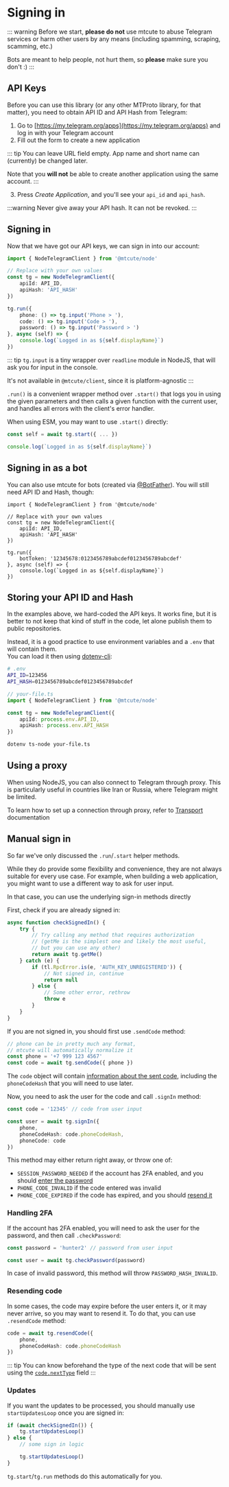 # Signing in

::: warning
Before we start, **please do not** use mtcute to abuse Telegram services
or harm other users by any means (including spamming, scraping,
scamming, etc.)

Bots are meant to help people, not hurt them, so
**please** make sure you don't :)
:::


## API Keys

Before you can use this library (or any other MTProto library, for that matter),
you need to obtain API ID and API Hash from Telegram:

1. Go to [https://my.telegram.org/apps](https://my.telegram.org/apps)
   and log in with your Telegram account
2. Fill out the form to create a new application

::: tip
You can leave URL field empty.
App name and short name can (currently) be changed later.

Note that you **will not** be able to create
another application using the same account.
:::

3. Press *Create Application*, and you'll see your `api_id` and `api_hash`.

:::warning
Never give away your API hash. It can not be revoked.
:::

## Signing in

Now that we have got our API keys, we can sign in into our account:

```ts
import { NodeTelegramClient } from '@mtcute/node'

// Replace with your own values
const tg = new NodeTelegramClient({
    apiId: API_ID,
    apiHash: 'API_HASH'
})

tg.run({
    phone: () => tg.input('Phone > '),
    code: () => tg.input('Code > '),
    password: () => tg.input('Password > ')
}, async (self) => {
    console.log(`Logged in as ${self.displayName}`)
})
```

::: tip
`tg.input` is a tiny wrapper over `readline` module in NodeJS,
that will ask you for input in the console.

It's not available in `@mtcute/client`, since it is platform-agnostic
:::

`.run()` is a convenient wrapper method over `.start()` that logs you in using
the given parameters and then calls a given function with the current user, and 
handles all errors with the client's error handler.

When using ESM, you may want to use `.start()` directly:

```ts
const self = await tg.start({ ... })

console.log(`Logged in as ${self.displayName}`)
```

## Signing in as a bot

You can also use mtcute for bots (created via [@BotFather](https://t.me/BotFather)).
You will still need API ID and Hash, though:

```ts{10}
import { NodeTelegramClient } from '@mtcute/node'

// Replace with your own values
const tg = new NodeTelegramClient({
    apiId: API_ID,
    apiHash: 'API_HASH'
})

tg.run({
    botToken: '12345678:0123456789abcdef0123456789abcdef'
}, async (self) => {
    console.log(`Logged in as ${self.displayName}`)
})
```

## Storing your API ID and Hash

In the examples above, we hard-coded the API keys. It works
fine, but it is better to not keep that kind of stuff in the code,
let alone publish them to public repositories.

Instead, it is a good practice to use environment variables
and a `.env` that will contain them.  
You can load it then using [dotenv-cli](https://npmjs.org/package/dotenv-cli):

```bash
# .env
API_ID=123456
API_HASH=0123456789abcdef0123456789abcdef
```

```ts
// your-file.ts
import { NodeTelegramClient } from '@mtcute/node'

const tg = new NodeTelegramClient({
    apiId: process.env.API_ID,
    apiHash: process.env.API_HASH
})
```

```bash
dotenv ts-node your-file.ts
```

## Using a proxy

When using NodeJS, you can also connect to Telegram through proxy.
This is particularly useful in countries like Iran or Russia, where
Telegram might be limited.

To learn how to set up a connection through proxy,
refer to [Transport](../topics/transport.html#http-s-proxy-transport) documentation

## Manual sign in

So far we've only discussed the `.run`/`.start` helper methods. 

While they do provide some flexibility and convenience, they are not always
suitable for every use case. For example, when building a web application,
you might want to use a different way to ask for user input.

In that case, you can use the underlying sign-in methods directly

<!-- TODO link to full example -->

First, check if you are already signed in:

```ts
async function checkSignedIn() {
    try {
        // Try calling any method that requires authorization
        // (getMe is the simplest one and likely the most useful,
        // but you can use any other)
        return await tg.getMe()
    } catch (e) {
        if (tl.RpcError.is(e, 'AUTH_KEY_UNREGISTERED')) {
            // Not signed in, continue
            return null
        } else {
            // Some other error, rethrow
            throw e
        }
    }
}
```

If you are not signed in, you should first use `.sendCode` method:

```ts
// phone can be in pretty much any format, 
// mtcute will automatically normalize it
const phone = '+7 999 123 4567'
const code = await tg.sendCode({ phone })
```

The `code` object will contain [information about the sent code](https://ref.mtcute.dev/classes/_mtcute_client.index.SentCode.html), 
including the `phoneCodeHash` that you will need to use later.

Now, you need to ask the user for the code and call `.signIn` method:

```ts
const code = '12345' // code from user input

const user = await tg.signIn({
    phone,
    phoneCodeHash: code.phoneCodeHash,
    phoneCode: code
})
```

This method may either return right away, or throw one of:
  - `SESSION_PASSWORD_NEEDED` if the account has 2FA enabled, and you should [enter the password](#handling-2fa)
  - `PHONE_CODE_INVALID` if the code entered was invalid
  - `PHONE_CODE_EXPIRED` if the code has expired, and you should [resend it](#resending-code)

### Handling 2FA

If the account has 2FA enabled, you will need to ask the user for the password, and then call `.checkPassword`:

```ts
const password = 'hunter2' // password from user input

const user = await tg.checkPassword(password)
```

In case of invalid password, this method will throw `PASSWORD_HASH_INVALID`.

### Resending code

In some cases, the code may expire before the user enters it, or it may never arrive,
so you may want to resend it. To do that, you can use `.resendCode` method:

```ts
code = await tg.resendCode({
    phone,
    phoneCodeHash: code.phoneCodeHash
})
```

::: tip
You can know beforehand the type of the next code that will be sent
using the [`code.nextType`](https://ref.mtcute.dev/classes/_mtcute_client.index.SentCode.html#nextType) field
:::

### Updates

If you want the updates to be processed, you should manually use `startUpdatesLoop` once you are signed in:

```ts
if (await checkSignedIn()) {
    tg.startUpdatesLoop()
} else {
    // some sign in logic

    tg.startUpdatesLoop()
}
```

`tg.start`/`tg.run` methods do this automatically for you.